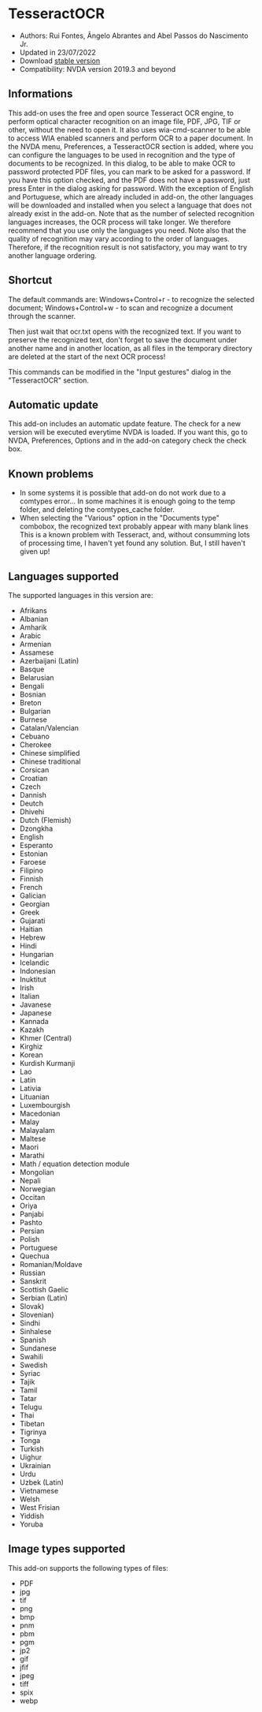 # TesseractOCR


* Authors: Rui Fontes, Ângelo Abrantes and Abel Passos do Nascimento Jr.
* Updated in 23/07/2022
* Download [stable version][1]
* Compatibility: NVDA version 2019.3 and beyond


## Informations

This add-on uses the free and open source Tesseract OCR engine, to perform optical character recognition on an image file, PDF, JPG, TIF or other, without the need to open it.
It also uses wia-cmd-scanner to be able to access WIA enabled scanners and perform OCR to a paper document.
In the NVDA menu, Preferences, a TesseractOCR section is added, where you can configure the languages to be used in recognition and the type of documents to be recognized.
In this dialog, to be able to make OCR to password protected PDF files, you can mark to be asked for a password.
If you have this option checked, and the PDF does not have a password, just press Enter in the dialog asking for password.
With the exception of English and Portuguese, which are already included in add-on, the other languages will be downloaded and installed when you select a language that does not already exist in the add-on.
Note that as the number of selected recognition languages increases, the OCR process will take longer.
We therefore recommend that you use only the languages you need.
Note also that the quality of recognition may vary according to the order of languages.
Therefore, if the recognition result is not satisfactory, you may want to try another language ordering.


## Shortcut

The default commands are:
Windows+Control+r - to recognize the selected document;
Windows+Control+w - to scan and recognize a document through the scanner.

Then just wait that ocr.txt opens with the recognized text.
If you want to preserve the recognized text, don't forget to save the document under another name and in another location, as all files in the temporary directory are deleted at the start of the next OCR process!

This commands can be modified in the "Input gestures" dialog in the "TesseractOCR" section.


## Automatic update
This add-on includes an automatic update feature.
The check for a new version will be executed everytime NVDA is loaded.
If you want this, go to NVDA, Preferences, Options and in the add-on category check the check box.


## Known problems

* In some systems it is possible that add-on do not work due to a comtypes error...
In some machines it is enough going to the temp folder, and deleting the comtypes_cache folder.
* When selecting the "Various" option in the "Documents type" combobox, the recognized text probably appear with many blank lines
This is a known problem with Tesseract, and, without consumming lots of processing time, I haven't yet found any solution. But, I still haven't given up!


## Languages supported

The supported languages in this version are:
* Afrikans
* Albanian
* Amharik
* Arabic
* Armenian
* Assamese
* Azerbaijani (Latin)
* Basque
* Belarusian
* Bengali
* Bosnian
* Breton
* Bulgarian
* Burnese
* Catalan/Valencian
* Cebuano
* Cherokee
* Chinese simplified
* Chinese traditional
* Corsican
* Croatian
* Czech
* Dannish
* Deutch
* Dhivehi
* Dutch (Flemish)
* Dzongkha
* English
* Esperanto
* Estonian
* Faroese
* Filipino
* Finnish
* French
* Galician
* Georgian
* Greek
* Gujarati
* Haitian
* Hebrew
* Hindi
* Hungarian
* Icelandic
* Indonesian
* Inuktitut
* Irish
* Italian
* Javanese
* Japanese
* Kannada
* Kazakh
* Khmer (Central)
* Kirghiz
* Korean
* Kurdish Kurmanji
* Lao
* Latin
* Lativia
* Lituanian
* Luxembourgish
* Macedonian
* Malay
* Malayalam
* Maltese
* Maori
* Marathi
* Math / equation detection module
* Mongolian
* Nepali
* Norwegian
* Occitan
* Oriya
* Panjabi
* Pashto
* Persian
* Polish
* Portuguese
* Quechua
* Romanian/Moldave
* Russian
* Sanskrit
* Scottish Gaelic
* Serbian (Latin)
* Slovak)
* Slovenian)
* Sindhi
* Sinhalese
* Spanish
* Sundanese
* Swahili
* Swedish
* Syriac
* Tajik
* Tamil
* Tatar
* Telugu
* Thai
* Tibetan
* Tigrinya
* Tonga
* Turkish
* Uighur
* Ukrainian
* Urdu 
* Uzbek (Latin)
* Vietnamese
* Welsh
* West Frisian
* Yiddish
* Yoruba


## Image types supported

This add-on supports the following types of files:
* PDF
* jpg
* tif
* png
* bmp
* pnm
* pbm
* pgm
* jp2
* gif
* jfif
* jpeg
* tiff
* spix
* webp


[1]: https://github.com/ruifontes/tesseractOCR/releases/download/2022.07.23/tesseractOCR-2022.07.23.nvda-addon
